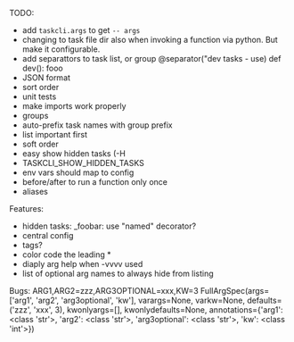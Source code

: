 TODO:
- add `taskcli.args` to get `-- args`
- changing to task file dir also when invoking a function via python. But make it configurable.
- add separattors to task list, or group
  @separator("dev tasks - use)
  def dev():
    fooo
- JSON format
- sort order
- unit tests
- make imports work properly
- groups
- auto-prefix task names with group prefix
- list important first
- soft order
- easy show hidden tasks (-H
- TASKCLI_SHOW_HIDDEN_TASKS
- env vars should map to config
- before/after to run a function only once
- aliases

Features:
- hidden tasks: _foobar: use "named" decorator?
- central config
- tags?
- color code the leading *
- diaply arg help when -vvvv used
- list of optional arg names to always hide from listing

Bugs:
    ARG1,ARG2=zzz,ARG3OPTIONAL=xxx,KW=3
FullArgSpec(args=['arg1', 'arg2', 'arg3optional', 'kw'], varargs=None, varkw=None, defaults=('zzz', 'xxx', 3), kwonlyargs=[], kwonlydefaults=None, annotations={'arg1': <class 'str'>, 'arg2': <class 'str'>, 'arg3optional': <class 'str'>, 'kw': <class 'int'>})